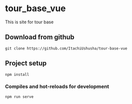 # tour_base_vue
This is site for tour base

## Download from github
```
git clone https://github.com/ItachiUshusha/tour-base-vue
```

## Project setup
```
npm install
```

### Compiles and hot-reloads for development
```
npm run serve
```
